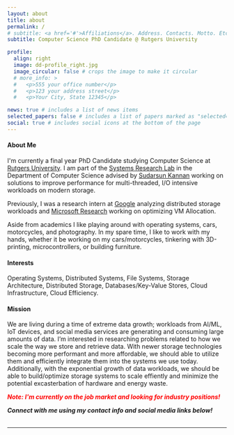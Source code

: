 ```yaml
---
layout: about
title: about
permalink: /
# subtitle: <a href='#'>Affiliations</a>. Address. Contacts. Motto. Etc.
subtitle: Computer Science PhD Candidate @ Rutgers University

profile:
  align: right
  image: dd-profile_right.jpg
  image_circular: false # crops the image to make it circular
  # more_info: >
  #   <p>555 your office number</p>
  #   <p>123 your address street</p>
  #   <p>Your City, State 12345</p>

news: true # includes a list of news items
selected_papers: false # includes a list of papers marked as "selected={true}"
social: true # includes social icons at the bottom of the page
---
```


#### **About Me**
I'm currently a final year PhD Candidate studying Computer Science at [Rutgers University](https://www.rutgers.edu). I am part of the [Systems Research Lab](https://people.cs.rutgers.edu/~sk2113/rsrl.html) in the Department of Computer Science advised by [Sudarsun Kannan](https://www.cs.rutgers.edu/~sk2113/) working on solutions to improve performance for multi-threaded, I/O intensive workloads on modern storage.

Previously, I was a research intern at [Google](https://www.google.com/) analyzing distributed storage workloads and [Microsoft Research](https://www.microsoft.com/en-us/research/) working on optimizing VM Allocation.

Aside from academics I like playing around with operating systems, cars, motorcycles, and photography. In my spare time, I like to work with my hands, whether it be working on my cars/motorcycles, tinkering with 3D-printing, microcontrollers, or building furniture.

#### **Interests**
Operating Systems, Distributed Systems, File Systems, Storage Architecture, Distributed Storage, Databases/Key-Value Stores, Cloud Infrastructure, Cloud Efficiency.

#### **Mission**
We are living during a time of extreme data growth; workloads from AI/ML, IoT devices, and social media services are generating and consuming large amounts of data. I’m interested in researching problems related to how we scale the way we store and retrieve data. With newer storage technologies becoming more performant and more affordable, we should able to utilize them and efficiently integrate them into the systems we use today. Additionally, with the exponential growth of data workloads, we should be able to build/optimize storage systems to scale effiently and minimize the potential excasterbation of hardware and energy waste.

***<span style="color:red"> *Note: I'm currently on the job market and looking for industry positions!*</span>***

***Connect with me using my contact info and social media links below!***
<br /><br />

--------------------------------------------------------------------------------